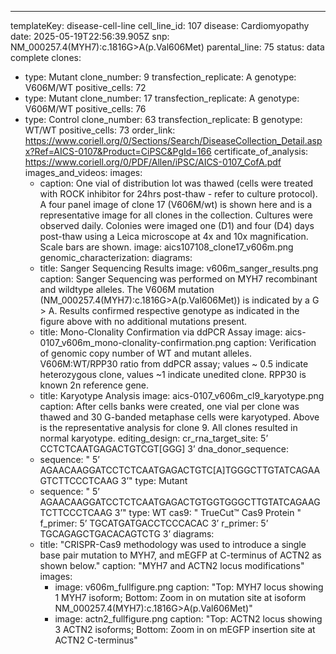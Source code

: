 ---
templateKey: disease-cell-line
cell_line_id: 107
disease: Cardiomyopathy
date: 2025-05-19T22:56:39.905Z
snp: NM_000257.4(MYH7):c.1816G>A(p.Val606Met)
parental_line: 75
status: data complete
clones:
  - type: Mutant
    clone_number: 9
    transfection_replicate: A
    genotype: V606M/WT
    positive_cells: 72
  - type: Mutant
    clone_number: 17
    transfection_replicate: A
    genotype: V606M/WT
    positive_cells: 76
  - type: Control
    clone_number: 63
    transfection_replicate: B
    genotype: WT/WT
    positive_cells: 73
order_link: https://www.coriell.org/0/Sections/Search/DiseaseCollection_Detail.aspx?Ref=AICS-0107&Product=CiPSC&PgId=166
certificate_of_analysis: https://www.coriell.org/0/PDF/Allen/iPSC/AICS-0107_CofA.pdf
images_and_videos:
  images:
    - caption: One vial of distribution lot was thawed (cells were treated with ROCK
        inhibitor for 24hrs post-thaw - refer to culture protocol). A four panel
        image of clone 17 (V606M/wt) is shown here and is a representative image
        for all clones in the collection. Cultures were observed daily. Colonies
        were imaged one (D1) and four (D4) days post-thaw using a Leica
        microscope at 4x and 10x magnification. Scale bars are shown.
      image: aics107108_clone17_v606m.png
genomic_characterization:
  diagrams:
    - title: Sanger Sequencing Results
      image: v606m_sanger_results.png
      caption: Sanger Sequencing was performed on MYH7 recombinant and wildtype
        alleles. The V606M mutation (NM_000257.4(MYH7):c.1816G>A(p.Val606Met))
        is indicated by a G > A. Results confirmed respective genotype as
        indicated in the figure above with no additional mutations present. 
    - title: Mono-Clonality Confirmation via ddPCR Assay
      image: aics-0107_v606m_mono-clonality-confirmation.png
      caption: Verification of genomic copy number of WT and mutant alleles.
        V606M:WT/RPP30 ratio from ddPCR assay; values ~ 0.5 indicate
        heterozygous clone, values ~1 indicate unedited clone. RPP30 is known 2n
        reference gene. 
    - title: Karyotype Analysis
      image: aics-0107_v606m_cl9_karyotype.png
      caption: After cells banks were created, one vial per clone was thawed and 30
        G-banded metaphase cells were karyotyped. Above is the representative
        analysis for clone 9. All clones resulted in normal karyotype.
editing_design:
  cr_rna_target_site: 5’ CCTCTCAATGAGACTGTCGT[GGG] 3’
  dna_donor_sequence:
    - sequence: " 5’ AGAACAAGGATCCTCTCAATGAGACTGTC[A]TGGGCTTGTATCAGAAGTCTTCCCTCAAG 3’"
      type: Mutant
    - sequence: " 5’ AGAACAAGGATCCTCTCAATGAGACTGTGGTGGGCTTGTATCAGAAGTCTTCCCTCAAG 3’"
      type: WT
  cas9: " TrueCut™ Cas9 Protein "
  f_primer: 5’ TGCATGATGACCTCCCACAC 3’
  r_primer: 5’ TGCAGAGCTGACACAGTCTG 3’
  diagrams:
    - title: "CRISPR-Cas9 methodology was used to introduce a single base pair mutation to MYH7, and mEGFP at C-terminus of ACTN2 as shown below."
      caption: "MYH7 and ACTN2 locus modifications"
      images:
        - image: v606m_fullfigure.png
          caption: "Top: MYH7 locus showing 1 MYH7 isoform; Bottom: Zoom in on mutation site at isoform NM_000257.4(MYH7):c.1816G>A(p.Val606Met)"
        - image: actn2_fullfigure.png
          caption: "Top: ACTN2 locus showing 3 ACTN2 isoforms; Bottom: Zoom in on mEGFP insertion site at ACTN2 C-terminus"